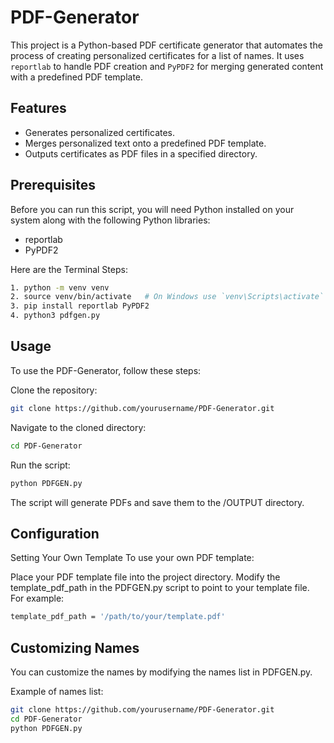 # PDF-Generator

This project is a Python-based PDF certificate generator that automates the process of creating personalized certificates for a list of names. It uses `reportlab` to handle PDF creation and `PyPDF2` for merging generated content with a predefined PDF template.

## Features

- Generates personalized certificates.
- Merges personalized text onto a predefined PDF template.
- Outputs certificates as PDF files in a specified directory.

## Prerequisites

Before you can run this script, you will need Python installed on your system along with the following Python libraries:

- reportlab
- PyPDF2

Here are the Terminal Steps:

```bash
1. python -m venv venv
2. source venv/bin/activate   # On Windows use `venv\Scripts\activate`
3. pip install reportlab PyPDF2
4. python3 pdfgen.py
```
## Usage

To use the PDF-Generator, follow these steps:

Clone the repository:
```bash
git clone https://github.com/yourusername/PDF-Generator.git
```
Navigate to the cloned directory:
```bash
cd PDF-Generator
```
Run the script:
```bash
python PDFGEN.py
```
The script will generate PDFs and save them to the /OUTPUT directory.

## Configuration

Setting Your Own Template
To use your own PDF template:

Place your PDF template file into the project directory.
Modify the template_pdf_path in the PDFGEN.py script to point to your template file. For example:
```bash
template_pdf_path = '/path/to/your/template.pdf'
```
## Customizing Names
You can customize the names by modifying the names list in PDFGEN.py.

Example of names list:

```bash
git clone https://github.com/yourusername/PDF-Generator.git
cd PDF-Generator
python PDFGEN.py
```

